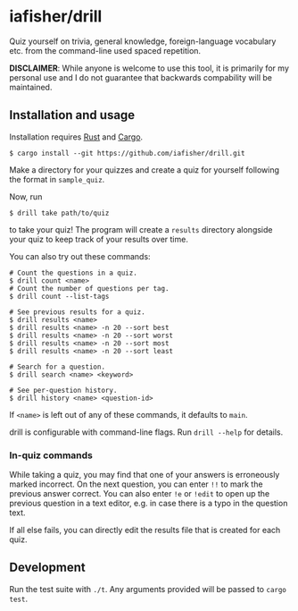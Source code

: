 # iafisher/drill
Quiz yourself on trivia, general knowledge, foreign-language vocabulary etc. from the
command-line used spaced repetition.

**DISCLAIMER**: While anyone is welcome to use this tool, it is primarily for my
personal use and I do not guarantee that backwards compability will be maintained.


## Installation and usage
Installation requires [Rust](https://www.rust-lang.org/) and [Cargo](https://doc.rust-lang.org/stable/cargo/).

```shell
$ cargo install --git https://github.com/iafisher/drill.git
```

Make a directory for your quizzes and create a quiz for yourself following the format
in `sample_quiz`.

Now, run

```shell
$ drill take path/to/quiz
```

to take your quiz! The program will create a `results` directory alongside your quiz
to keep track of your results over time.

You can also try out these commands:
```shell
# Count the questions in a quiz.
$ drill count <name>
# Count the number of questions per tag.
$ drill count --list-tags

# See previous results for a quiz.
$ drill results <name>
$ drill results <name> -n 20 --sort best
$ drill results <name> -n 20 --sort worst
$ drill results <name> -n 20 --sort most
$ drill results <name> -n 20 --sort least

# Search for a question.
$ drill search <name> <keyword>

# See per-question history.
$ drill history <name> <question-id>
```

If `<name>` is left out of any of these commands, it defaults to `main`.

drill is configurable with command-line flags. Run `drill --help` for details.


### In-quiz commands
While taking a quiz, you may find that one of your answers is erroneously marked
incorrect. On the next question, you can enter `!!` to mark the previous answer correct.
You can also enter `!e` or `!edit` to open up the previous question in a text editor,
e.g. in case there is a typo in the question text.

If all else fails, you can directly edit the results file that is created for each quiz.


## Development
Run the test suite with `./t`. Any arguments provided will be passed to `cargo test`.
